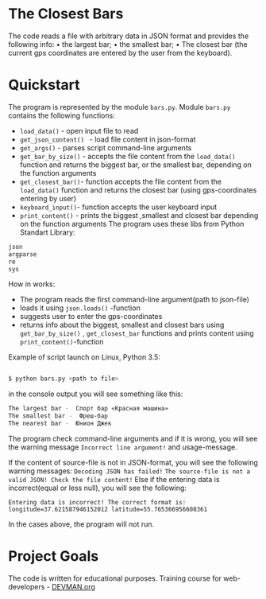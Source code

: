 # The Closest Bars

The code reads a file with arbitrary data in JSON format and provides the following info:
• the largest bar;
• the smallest bar;
• The closest bar (the current gps coordinates are entered by the user from the keyboard).

# Quickstart

The program is represented by the module ```bars.py```.
Module ```bars.py``` contains the following functions:

- ```load_data()``` - open input file to read
- ```get_json_content() ``` - load file content in json-format
- ```get_args()``` - parses script command-line arguments
- ```get_bar_by_size()``` - accepts the file content  from the  ```load_data()``` function and returns the biggest bar, or the smallest bar, depending on the function arguments
- ```get_closest_bar()```- function accepts the file content  from the  ```load_data()``` function and returns the closest bar (using gps-coordinates entering by user)
- ```keyboard_input()```-  function accepts the user keyboard input
- ```print_content()``` - prints the biggest ,smallest and closest bar depending on the function arguments
The program uses these libs from Python Standart Library:

```python
json
argparse
re
sys
```

How in works:
- The program reads  the first command-line argument(path to json-file)
- loads it using  ```json.loads()``` -function
- suggests user to enter the gps-coordinates
- returns info about the biggest, smallest and closest bars using ```get_bar_by_size()``` , ```get_closest_bar```  functions
and prints content using ```print_content()```-function

Example of script launch on Linux, Python 3.5:

```bash

$ python bars.py <path to file>

```
in the console  output you will see something  like this:
```bash
The largest bar -  Спорт бар «Красная машина»
The smallest bar -  Фреш-бар
The nearest bar -  Юнион Джек
```

The program check command-line arguments and if it is wrong,  you will see the warning message ```Incorrect line argument!``` and usage-message.

If the content of source-file is not in JSON-format,  you will see the following warning messages:
```Decoding JSON has failed!```
```The source-file is not a valid JSON! Check the file content!```
Else if the entering data is incorrect(equal or less null), you will see the following:

```Entering data is incorrect! The correct format is: longitude=37.621587946152012 latitude=55.765366956608361```

In the cases above, the program will not run.


# Project Goals

The code is written for educational purposes. Training course for web-developers - [DEVMAN.org](https://devman.org)
